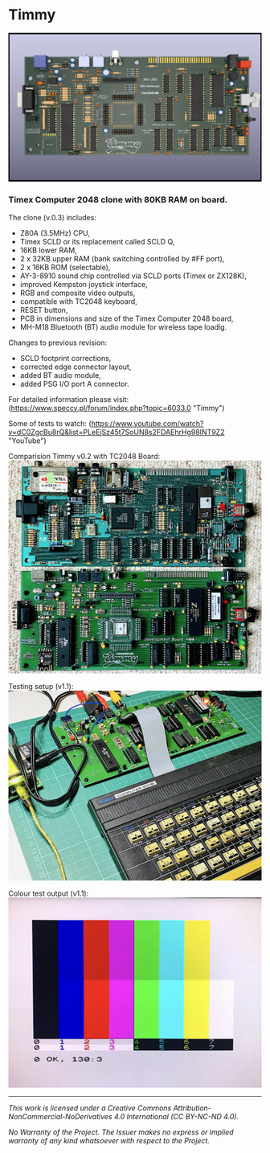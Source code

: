 # Timmy

![Timmy](/Docs/TC2048_PCB_03.png)

### Timex Computer 2048 clone with 80KB RAM on board.

The clone (v.0.3) includes:

* Z80A (3.5MHz) CPU,
* Timex SCLD or its replacement called SCLD Q,
* 16KB lower RAM,
* 2 x 32KB upper RAM (bank switching controlled by #FF port),
* 2 x 16KB ROM (selectable),
* AY-3-8910 sound chip controlled via SCLD ports (Timex or ZX128K),
* improved Kempston joystick interface,
* RGB and composite video outputs,
* compatible with TC2048 keyboard,
* RESET button,
* PCB in dimensions and size of the Timex Computer 2048 board,
* MH-M18 Bluetooth (BT) audio module for wireless tape loadig.

Changes to previous revision:
* SCLD footprint corrections,
* corrected edge connector layout,
* added BT audio module,
* added PSG I/O port A connector.

For detailed information please visit: (https://www.speccy.pl/forum/index.php?topic=6033.0 "Timmy")

Some of tests to watch: (https://www.youtube.com/watch?v=dC0ZgcBu8rQ&list=PLeEjSz45t7SoUN8s2FDAEhrHg98INT9Z2 "YouTube")

Comparision Timmy v0.2 with TC2048 Board:
![TC2048vsTimmy](/Docs/Timmyv0.2.jpg)

Testing setup (v1.1):
![Testbench](/Docs/SCLDv3_02.jpeg)

Colour test output (v1.1):
[![Testing Timmy](/Docs/Timmy_RGB_01.jpg)](https://youtu.be/dC0ZgcBu8rQ "Testing Timmy")

--------------------------------------------------------------------------------

*This work is licensed under a Creative Commons Attribution-NonCommercial-NoDerivatives 4.0 International (CC BY-NC-ND 4.0).*

*No Warranty of the Project. The Issuer makes no express or implied warranty of any kind whatsoever with respect to the Project.*
